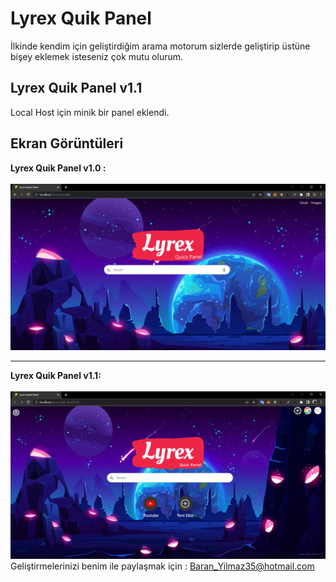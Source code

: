 # Lyrex Quik Panel
İlkinde kendim için geliştirdiğim arama motorum sizlerde geliştirip üstüne bişey eklemek isteseniz çok mutu olurum.

<h2>Lyrex Quik Panel v1.1</h2>

Local Host için minik bir panel eklendi.

<h2>Ekran Görüntüleri</h2>

<strong>Lyrex Quik Panel v1.0 :</strong><br>
<br/>
<img src="./1_screenshot_v1.0.png?raw=true" width="800" />

<hr>

<strong>Lyrex Quik Panel v1.1:</strong> <br><br>
<img src="./2_screenshot_v1.1.png?raw=true" width="800" />
<br>
Geliştirmelerinizi benim ile paylaşmak için : Baran_Yilmaz35@hotmail.com

